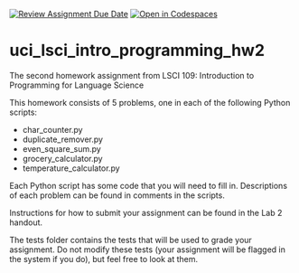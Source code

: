 [![Review Assignment Due Date](https://classroom.github.com/assets/deadline-readme-button-22041afd0340ce965d47ae6ef1cefeee28c7c493a6346c4f15d667ab976d596c.svg)](https://classroom.github.com/a/CuKE3mP7)
[![Open in Codespaces](https://classroom.github.com/assets/launch-codespace-2972f46106e565e64193e422d61a12cf1da4916b45550586e14ef0a7c637dd04.svg)](https://classroom.github.com/open-in-codespaces?assignment_repo_id=17854614)
# uci_lsci_intro_programming_hw2
The second homework assignment from LSCI 109: Introduction to Programming for Language Science

This homework consists of 5 problems, one in each of the following Python scripts:
* char_counter.py
* duplicate_remover.py
* even_square_sum.py
* grocery_calculator.py
* temperature_calculator.py

Each Python script has some code that you will need to fill in. Descriptions of each problem can be found in comments in the scripts.

Instructions for how to submit your assignment can be found in the Lab 2 handout.

The tests folder contains the tests that will be used to grade your assignment. Do not modify these tests (your assignment will be flagged in the system if you do), but feel free to look at them.
